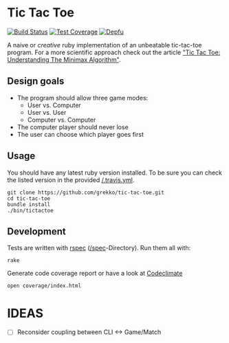 # Tic Tac Toe

[![Build Status](https://travis-ci.org/grekko/tic-tac-toe.svg?branch=master)](https://travis-ci.org/grekko/tic-tac-toe)
[![Test Coverage](https://codeclimate.com/github/grekko/tic-tac-toe/badges/coverage.svg)](https://codeclimate.com/github/grekko/tic-tac-toe/coverage)
[![Depfu](https://badges.depfu.com/badges/67dada58395f7b8afa5a39083f31f331/count.svg)](https://depfu.com/github/grekko/tic-tac-toe?project_id=4934)

A naive or *creative* ruby implementation of an unbeatable tic-tac-toe program.
For a more scientific approach check out the article ["Tic Tac Toe: Understanding The Minimax Algorithm"](http://neverstopbuilding.com/minimax).


## Design goals

* The program should allow three game modes:
  * User vs. Computer
  * User vs. User
  * Computer vs. Computer
* The computer player should never lose
* The user can choose which player goes first


## Usage

You should have any latest ruby version installed. To be sure you can check the listed version in the provided [/.travis.yml](/.travis.yml).

```
git clone https://github.com/grekko/tic-tac-toe.git
cd tic-tac-toe
bundle install
./bin/tictactoe
```


## Development

Tests are written with [rspec](https://github.com/rspec/rspec) ([/spec](/spec)-Directory). Run them all with:

```
rake
```

Generate code coverage report or have a look at [Codeclimate](https://codeclimate.com/github/grekko/tic-tac-toe/coverage)
```
open coverage/index.html
```

# IDEAS

- [ ] Reconsider coupling between CLI <-> Game/Match

